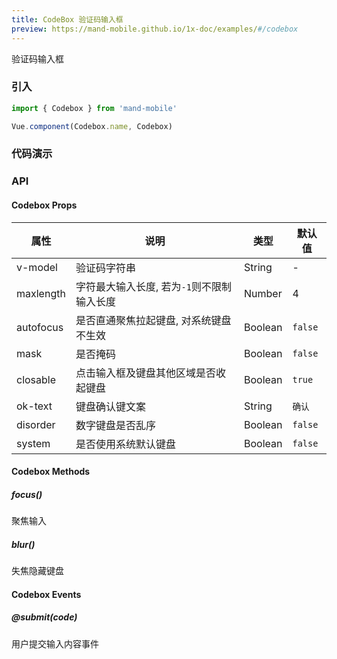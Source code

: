 ```yaml
---
title: CodeBox 验证码输入框
preview: https://mand-mobile.github.io/1x-doc/examples/#/codebox
---
```


验证码输入框

### 引入

```javascript
import { Codebox } from 'mand-mobile'

Vue.component(Codebox.name, Codebox)
```

### 代码演示
<!-- DEMO -->

### API

#### Codebox Props
|属性 | 说明 | 类型 | 默认值|
|----|-----|------|------|
|v-model|验证码字符串|String|-|
|maxlength|字符最大输入长度, 若为`-1`则不限制输入长度|Number|4|
|autofocus|是否直通聚焦拉起键盘, 对系统键盘不生效|Boolean|`false`|
|mask|是否掩码|Boolean|`false`|
|closable|点击输入框及键盘其他区域是否收起键盘|Boolean|`true`|
|ok-text|键盘确认键文案|String|`确认`|
|disorder|数字键盘是否乱序|Boolean|`false`|
|system|是否使用系统默认键盘|Boolean|`false`|

#### Codebox Methods

##### focus()
聚焦输入

##### blur()
失焦隐藏键盘

#### Codebox Events

##### @submit(code)
用户提交输入内容事件
